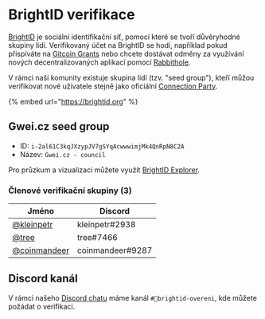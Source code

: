 # BrightID verifikace

[BrightID](https://www.brightid.org/) je sociální identifikační síť, pomocí které se tvoří důvěryhodné skupiny lidí. Verifikovaný účet na BrightID se hodí, například pokud přispíváte na [Gitcoin Grants](https://gitcoin.co/grants/) nebo chcete dostávat odměny za využívání nových decentralizovaných aplikací pomocí [Rabbithole](https://rabbithole.gg/).

V rámci naší komunity existuje skupina lidí (tzv. "seed group"), kteří můžou verifikovat nové uživatele stejně jako oficiální [Connection Party](https://meet.brightid.org/#/).

{% embed url="https://brightid.org" %}

## Gwei.cz seed group

* ID: `i-2al61C3kqJXzypJV7gSYqAcwwwimjMk4QnRpN8C2A`
* Název: `Gwei.cz - council`

Pro průzkum a vizualizaci můžete využít [BrightID Explorer](https://explorer.brightid.org/).

### Členové verifikační skupiny (3)

| Jméno                                               | Discord          |
| --------------------------------------------------- | ---------------- |
| [@kleinpetr](https://forum.gwei.cz/u/kleinpetr)     | kleinpetr#2938   |
| [@tree](https://forum.gwei.cz/u/tree)               | tree#7466        |
| [@coinmandeer](https://forum.gwei.cz/u/coinmandeer) | coinmandeer#9287 |

## Discord kanál

V rámci našeho [Discord chatu](/komunita/komunikacni-kanaly/discord) máme kanál `#🔆brightid-overeni`, kde můžete požádat o verifikaci.
